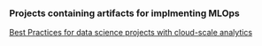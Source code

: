 ### Projects containing artifacts for implmenting MLOps

[Best Practices for data science projects with cloud-scale analytics](https://learn.microsoft.com/en-us/azure/cloud-adoption-framework/scenarios/cloud-scale-analytics/best-practices/data-science-best-practices)
